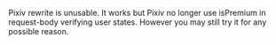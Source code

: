 Pixiv rewrite is unusable. It works but Pixiv no longer use isPremium in request-body verifying user states. However you may still try it for any possible reason.
